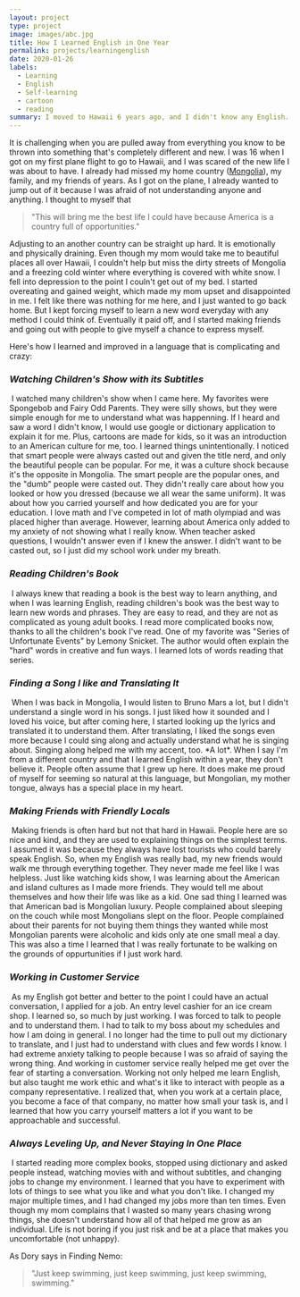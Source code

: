 ```yaml
---
layout: project
type: project
image: images/abc.jpg
title: How I Learned English in One Year
permalink: projects/learningenglish
date: 2020-01-26
labels:
  - Learning
  - English
  - Self-learning
  - cartoon
  - reading
summary: I moved to Hawaii 6 years ago, and I didn't know any English. I didn't understand anybody, and I coulnd't make myself understood 99% of the time. But here's how I learned the language faster than most people. 
---
```


It is challenging when you are pulled away from everything you know to be thrown into
something that's completely different and new. I was 16 when I got on my first plane 
flight to go to Hawaii, and I was scared of the new life I was about to have. 
I already had missed my home country ([Mongolia](https://en.wikipedia.org/wiki/Mongolia)), my family, and my friends of years.
As I got on the plane, I already wanted to jump out of it because I was afraid of
not understanding anyone and anything. I thought to myself that 
 > "This will bring me the best life I could have because 
 > America is a country full of opportunities."

Adjusting to an another country can be straight up hard. It is emotionally and
physically draining. Even though my mom would take me to beautiful places all over
Hawaii, I couldn't help but miss the dirty streets of Mongolia and a freezing cold 
winter where everything is covered with white snow. I fell into depression to the
point I couln't get out of my bed. I started overeating and gained weight, which
made my mom upset and disappointed in me. I felt like there was nothing for me here, 
and I just wanted to go back home. But I kept forcing myself to learn a new word
everyday with any method I could think of. Eventually it paid off, and I started
making friends and going out with people to give myself a chance to express myself.

Here's how I learned and improved in a language that is complicating and crazy:

### *Watching Children's Show with its Subtitles*
<img alt="" class="ui small right floated rounded image" src="/images/spongebob.jpg">
I watched many children's show when I came here. My favorites were Spongebob and
Fairy Odd Parents. They were silly shows, but they were simple enough for me to
understand what was happenning. If I heard and saw a word I didn't know, I would
use google or dictionary application to explain it for me. Plus, cartoons are 
made for kids, so it was an introduction to an American culture for me, too. 
I learned things unintentionally. I noticed that smart people were always casted 
out and given the title nerd, and only the beautiful people can be popular. For me,
it was a culture shock because it's the opposite in Mongolia. The smart people are
the popular ones, and the "dumb" people were casted out. They didn't really care
about how you looked or how you dressed (because we all wear the same uniform). It 
was about how you carried yourself and how dedicated you are for your education. I love 
math and I've competed in lot of math olympiad and was placed higher than average. 
However, learning about America only added to my anxiety of not showing what I really 
know. When teacher asked questions, I wouldn't answer even if I knew the answer. 
I didn't want to be casted out, so I just did my school work under my breath. 

### *Reading Children's Book*
<img alt="" class="ui small right floated rounded image" src="/images/books.jpg">
I always knew that reading a book is the best way to learn anything, and when I was 
learning English, reading children's book was the best way to learn new words and phrases.
They are easy to read, and they are not as complicated as young adult books. I read 
more complicated books now, thanks to all the children's book I've read. One of my
favorite was "Series of Unfortunate Events" by Lemony Snicket. The author would
often explain the "hard" words in creative and fun ways. I learned lots of words 
reading that series. 

### *Finding a Song I like and Translating It*
<img alt="" class="ui small right floated rounded image" src="/images/songs.jpg">
When I was back in Mongolia, I would listen to Bruno Mars a lot, but I didn't understand
a single word in his songs. I just liked how it sounded and I loved his voice, but
after coming here, I started looking up the lyrics and translated it to understand
them. After translating, I liked the songs even more because I could sing along and
actually understand what he is singing about. Singing along helped me with
my accent, too. *A lot*. When I say I'm from a different country and that I learned 
English within a year, they don't believe it. People often assume that I grew up here.
It does make me proud of myself for seeming so natural at this language, but
Mongolian, my mother tongue, always has a special place in my heart. 

### *Making Friends with Friendly Locals*
<img alt="" class="ui small right floated rounded image" src="/images/friends.jpg">
Making friends is often hard but not that hard in Hawaii. People here are so nice and 
kind, and they are used to explaining things on the simplest terms. I assumed it was 
because they always have lost tourists who could barely speak English. So, when my
English was really bad, my new friends would walk me through everything together. 
They never made me feel like I was helpless. Just like watching kids show, I was 
learning about the American and island cultures as I made more friends. They would 
tell me about themselves and how their life was like as a kid. One sad thing I learned
was that American bad is Mongolian luxury. People complained about sleeping on the 
couch while most Mongolians slept on the floor. People complained about their parents 
for not buying them things they wanted while most Mongolian parents were alcoholic and
kids only ate one small meal a day. This was also a time I learned that I was really 
fortunate to be walking on the grounds of oppurtunities if I just work hard.  

### *Working in Customer Service*
<img alt="" class="ui small right floated rounded image" src="/images/cashier.jpg">
As my English got better and better to the point I could have an actual conversation, 
I applied for a job. An entry level cashier for an ice cream shop. I learned so, so 
much by just working. I was forced to talk to people and to understand them. I had to 
talk to my boss about my schedules and how I am doing in general. I no longer had the 
time to pull out my dictionary to translate, and I just had to understand with clues 
and few words I know. I had extreme anxiety talking to people because I was so afraid 
of saying the wrong thing. And working in customer service really helped me get over 
the fear of starting a conversation. Working not only helped me learn English, but 
also taught me work ethic and what's it like to interact with people as a company 
representative. I realized that, when you work at a certain place, you become a 
face of that company, no matter how small your task is, and I learned that how you 
carry yourself matters a lot if you want to be approachable and successful. 

### *Always Leveling Up, and Never Staying In One Place*
<img alt="" class="ui small right floated rounded image" src="/images/dory.jpg">
I started reading more complex books, stopped using dictionary and asked people instead,
watching movies with and without subtitles, and changing jobs to change my environment. 
I learned that you have to experiment with lots of things to see what you like and
what you don't like. I changed my major multiple times, and I had changed my jobs more than ten times. 
Even though my mom complains that I wasted so many years chasing wrong things, she 
doesn't understand how all of that helped me grow as an individual. Life is not boring 
if you just risk and be at a place that makes you uncomfortable (not unhappy).

As Dory says in Finding Nemo:
 > "Just keep swimming, just keep swimming, just keep swimming, swimming."
